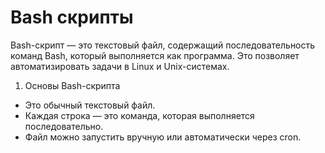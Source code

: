# Bash скрипты
Bash-скрипт — это текстовый файл, содержащий последовательность команд Bash, который выполняется как программа. Это позволяет автоматизировать задачи в Linux и Unix-системах.    
1. Основы Bash-скрипта
- Это обычный текстовый файл.
- Каждая строка — это команда, которая выполняется последовательно.
- Файл можно запустить вручную или автоматически через cron.
